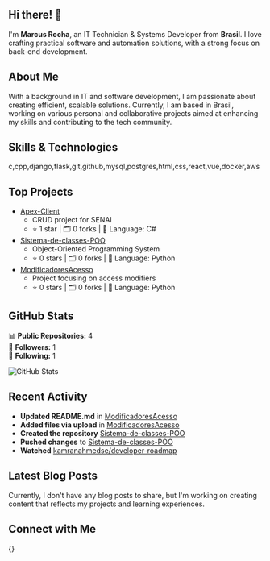 ## Hi there! 👋

I'm **Marcus Rocha**, an IT Technician & Systems Developer from **Brasil**. I love crafting practical software and automation solutions, with a strong focus on back-end development.

## About Me

With a background in IT and software development, I am passionate about creating efficient, scalable solutions. Currently, I am based in Brasil, working on various personal and collaborative projects aimed at enhancing my skills and contributing to the tech community.

## Skills & Technologies

c,cpp,django,flask,git,github,mysql,postgres,html,css,react,vue,docker,aws

## Top Projects

- [Apex-Client](https://github.com/MarcusRochaDeveloper/Apex-Client) 
  * CRUD project for SENAI 
  * ⭐ 1 star | 🗂 0 forks | 🔧 Language: C# 
- [Sistema-de-classes-POO](https://github.com/MarcusRochaDeveloper/Sistema-de-classes-POO) 
  * Object-Oriented Programming System 
  * ⭐ 0 stars | 🗂 0 forks | 🔧 Language: Python 
- [ModificadoresAcesso](https://github.com/MarcusRochaDeveloper/ModificadoresAcesso) 
  * Project focusing on access modifiers 
  * ⭐ 0 stars | 🗂 0 forks | 🔧 Language: Python

## GitHub Stats

📊 **Public Repositories:** 4  
👥 **Followers:** 1  
👤 **Following:** 1  

![GitHub Stats](https://github-readme-stats.vercel.app/api?username=MarcusRochaDeveloper&show_icons=true&theme=radical)

## Recent Activity

- **Updated README.md** in [ModificadoresAcesso](https://github.com/MarcusRochaDeveloper/ModificadoresAcesso) 
- **Added files via upload** in [ModificadoresAcesso](https://github.com/MarcusRochaDeveloper/ModificadoresAcesso) 
- **Created the repository** [Sistema-de-classes-POO](https://github.com/MarcusRochaDeveloper/Sistema-de-classes-POO) 
- **Pushed changes** to [Sistema-de-classes-POO](https://github.com/MarcusRochaDeveloper/Sistema-de-classes-POO) 
- **Watched** [kamranahmedse/developer-roadmap](https://github.com/kamranahmedse/developer-roadmap)

## Latest Blog Posts

Currently, I don't have any blog posts to share, but I'm working on creating content that reflects my projects and learning experiences.

## Connect with Me

{}

